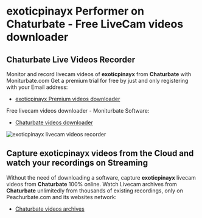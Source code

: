 # exoticpinayx Performer on Chaturbate - Free LiveCam videos downloader

## Chaturbate Live Videos Recorder

Monitor and record livecam videos of **exoticpinayx** from **Chaturbate** with Moniturbate.com
Get a premium trial for free by just and only registering with your Email address:
* [exoticpinayx Premium videos downloader](https://moniturbate.com/request-demo-licence-key.html)

Free livecam videos downloader - Moniturbate Software:
* [Chaturbate videos downloader](https://moniturbate.com/moniturbate-download-software.html)

![exoticpinayx livecam videos recorder](https://peachurnet.com/templates/moniturbate-software.png)


## Capture exoticpinayx videos from the Cloud and watch your recordings on Streaming

Without the need of downloading a software, capture **exoticpinayx** livecam videos from **Chaturbate** 100% online.
Watch Livecam archives from **Chaturbate** unlimitedly from thousands of existing recordings, only on Peachurbate.com and its websites network:
* [Chaturbate videos archives](https://peachurnet.com/)